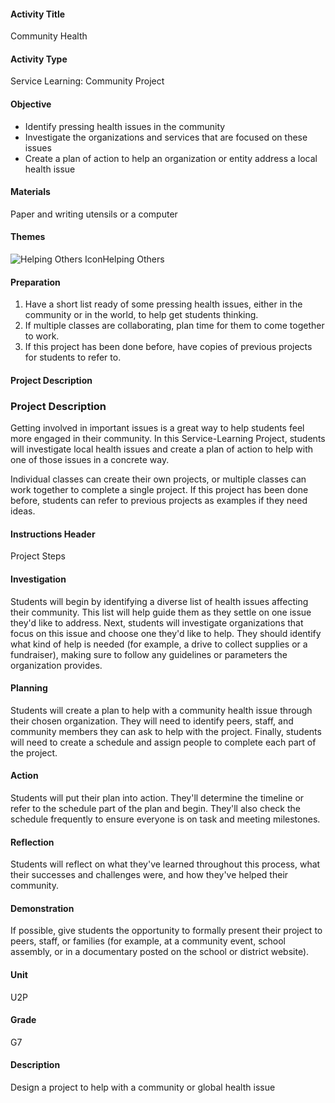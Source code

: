 #### Activity Title
Community Health
#### Activity Type
Service Learning: Community Project
#### Objective
- Identify pressing health issues in the community
- Investigate the organizations and services that are focused on these issues
- Create a plan of action to help an organization or entity address a local health issue

#### Materials
Paper and writing utensils or a computer
#### Themes
![Helping Others Icon](http://v5cmservice.secondstep.org/MS3TP_IMAGES/SKILLS/SKILLS_SMALL_IMAGES/helping-others-sm.png)Helping Others
 

#### Preparation
1. Have a short list ready of some pressing health issues, either in the community or in the world, to help get students thinking.
2. If multiple classes are collaborating, plan time for them to come together to work.
3. If this project has been done before, have copies of previous projects for students to refer to.

#### Project Description

### Project Description

Getting involved in important issues is a great way to help students feel more engaged in their community. In this Service-Learning Project, students will investigate local health issues and create a plan of action to help with one of those issues in a concrete way.

Individual classes can create their own projects, or multiple classes can work together to complete a single project. If this project has been done before, students can refer to previous projects as examples if they need ideas.

#### Instructions Header
Project Steps
#### Investigation
Students will begin by identifying a diverse list of health issues affecting their community. This list will help guide them as they settle on one issue they'd like to address. Next, students will investigate organizations that focus on this issue and choose one they'd like to help. They should identify what kind of help is needed (for example, a drive to collect supplies or a fundraiser), making sure to follow any guidelines or parameters the organization provides.
#### Planning
Students will create a plan to help with a community health issue through their chosen organization. They will need to identify peers, staff, and community members they can ask to help with the project. Finally, students will need to create a schedule and assign people to complete each part of the project.
#### Action
Students will put their plan into action. They'll determine the timeline or refer to the schedule part of the plan and begin. They'll also check the schedule frequently to ensure everyone is on task and meeting milestones.
#### Reflection
Students will reflect on what they've learned throughout this process, what their successes and challenges were, and how they've helped their community.
#### Demonstration
If possible, give students the opportunity to formally present their project to peers, staff, or families (for example, at a community event, school assembly, or in a documentary posted on the school or district website).
#### Unit
U2P
#### Grade
G7
#### Description
Design a project to help with a community or global health issue
